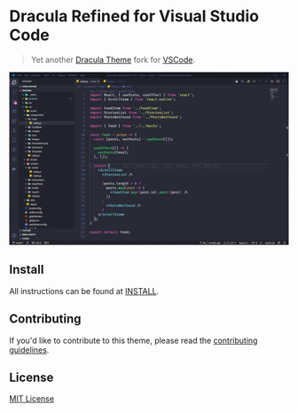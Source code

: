 # Dracula Refined for Visual Studio Code

> Yet another [Dracula Theme](https://github.com/dracula/visual-studio-code) fork for [VSCode](http://code.visualstudio.com).

![Screenshot](./screenshot.png)

## Install

All instructions can be found at [INSTALL](./INSTALL).

## Contributing

If you'd like to contribute to this theme, please read the [contributing guidelines](./.github/CONTRIBUTING.md).

## License

[MIT License](./LICENSE)
